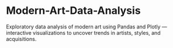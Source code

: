 # Modern-Art-Data-Analysis
Exploratory data analysis of modern art using Pandas and Plotly — interactive visualizations to uncover trends in artists, styles, and acquisitions.
